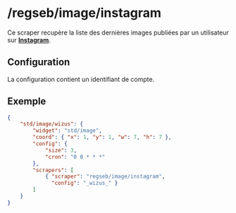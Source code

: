 # /regseb/image/instagram

Ce scraper recupère la liste des dernières images publiées par un utilisateur
sur **[Instagram](//www.instagram.com/)**.

## Configuration

La configuration contient un identifiant de compte.

## Exemple

```JSON
{
    "std/image/wizus": {
        "widget": "std/image",
        "coord": { "x": 1, "y": 1, "w": 7, "h": 7 },
        "config": {
            "size": 3,
            "cron": "0 0 * * *"
        },
        "scrapers": [
            { "scraper": "regseb/image/instagram",
              "config": "_wizus_" }
        ]
    }
}
```
